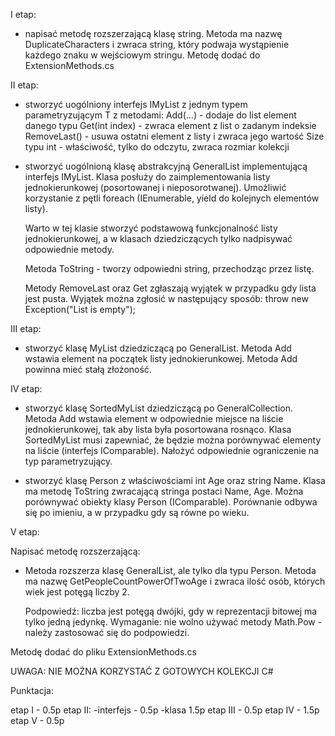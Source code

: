 I etap:

- napisać metodę rozszerzającą klasę string. Metoda ma nazwę DuplicateCharacters i zwraca string,
  który podwaja wystąpienie każdego znaku w wejściowym stringu. Metodę dodać do ExtensionMethods.cs

II etap:

- stworzyć uogólniony interfejs IMyList z jednym typem parametryzującym T z metodami: 
	Add(...) - dodaje do list element danego typu
	Get(int index) - zwraca element z list o zadanym indeksie
	RemoveLast() - usuwa ostatni element z listy i zwraca jego wartość
	Size typu int - właściwość, tylko do odczytu, zwraca rozmiar kolekcji

- stworzyć uogólnioną klasę abstrakcyjną GeneralList implementującą interfejs IMyList.
  Klasa posłuży do zaimplementowania listy jednokierunkowej (posortowanej i nieposorotwanej).
  Umożliwić korzystanie z pętli foreach (IEnumerable, yield do kolejnych elementów listy).

  Warto w tej klasie stworzyć podstawową funkcjonalność listy jednokierunkowej,
  a w klasach dziedziczących tylko nadpisywać odpowiednie metody. 

  Metoda ToString - tworzy odpowiedni string, przechodząc przez listę.

  Metody RemoveLast oraz Get zgłaszają wyjątek w przypadku gdy lista jest pusta.
  Wyjątek można zgłosić w następujący sposób:  throw new Exception("List is empty");


III etap:

- stworzyć klasę MyList dziedziczącą po GeneralList.
  Metoda Add wstawia element na początek listy jednokierunkowej. Metoda Add powinna mieć stałą złożoność.

IV etap:

- stworzyć klasę SortedMyList dziedziczącą po GeneralCollection.
  Metoda Add wstawia element w odpowiednie miejsce na liście jednokierunkowej, tak aby lista była posortowana rosnąco.
  Klasa SortedMyList musi zapewniać, że będzie można porównywać elementy na liście (interfejs IComparable<T>).
  Nałożyć odpowiednie ograniczenie na typ parametryzujący.

- stworzyć klasę Person z właściwościami int Age oraz string Name.
  Klasa ma metodę ToString zwracającą stringa postaci Name, Age.
  Można porównywać obiekty klasy Person (IComparable<T>).
  Porównanie odbywa się po imieniu, a w przypadku gdy są równe po wieku.

V etap:

Napisać metodę rozszerzającą:
- Metoda rozszerza klasę GeneralList, ale tylko dla typu Person.
  Metoda ma nazwę GetPeopleCountPowerOfTwoAge i zwraca ilość osób, których wiek jest potęgą liczby 2.

  Podpowiedź: liczba jest potęgą dwójki, gdy w reprezentacji bitowej ma tylko jedną jedynkę.
  Wymaganie: nie wolno używać metody Math.Pow - należy zastosować się do podpowiedzi.

Metodę dodać do pliku ExtensionMethods.cs

UWAGA: NIE MOŻNA KORZYSTAĆ Z GOTOWYCH KOLEKCJI C#

Punktacja:

etap I - 0.5p
etap II:
-interfejs - 0.5p
-klasa 1.5p
etap III - 0.5p
etap IV - 1.5p
etap V - 0.5p
